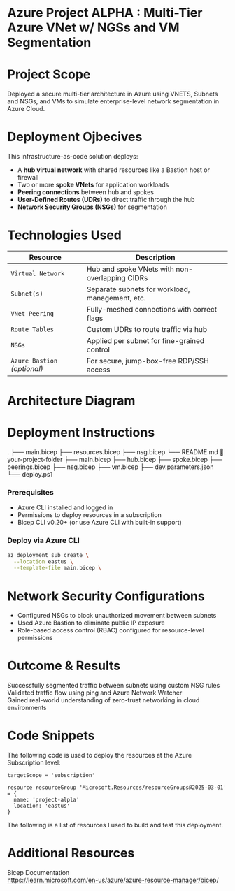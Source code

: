 # Azure Project ALPHA : Multi-Tier Azure VNet w/ NGSs and VM Segmentation



# Project Scope
Deployed a secure multi-tier architecture in Azure using VNETS, Subnets and NSGs, and VMs to simulate enterprise-level network segmentation in Azure Cloud.

# Deployment Ojbecives
This infrastructure-as-code solution deploys:
- A **hub virtual network** with shared resources like a Bastion host or firewall
- Two or more **spoke VNets** for application workloads
- **Peering connections** between hub and spokes
- **User-Defined Routes (UDRs)** to direct traffic through the hub
- **Network Security Groups (NSGs)** for segmentation

# Technologies Used 
| Resource | Description |
|----------|-------------|
| `Virtual Network` | Hub and spoke VNets with non-overlapping CIDRs |
| `Subnet(s)` | Separate subnets for workload, management, etc. |
| `VNet Peering` | Fully-meshed connections with correct flags |
| `Route Tables` | Custom UDRs to route traffic via hub |
| `NSGs` | Applied per subnet for fine-grained control |
| `Azure Bastion` *(optional)* | For secure, jump-box-free RDP/SSH access |
 

# Architecture Diagram



# Deployment Instructions
.
├── main.bicep
├── resources.bicep
├── nsg.bicep
└── README.md
📂 your-project-folder
├── main.bicep
├── hub.bicep
├── spoke.bicep
├── peerings.bicep
├── nsg.bicep
├── vm.bicep
├── dev.parameters.json
└── deploy.ps1

### Prerequisites
- Azure CLI installed and logged in
- Permissions to deploy resources in a subscription
- Bicep CLI v0.20+ (or use Azure CLI with built-in support)

### Deploy via Azure CLI

```bash
az deployment sub create \
  --location eastus \
  --template-file main.bicep \
```


# Network Security Configurations
- Configured NSGs to block unauthorized movement between subnets  
- Used Azure Bastion to eliminate public IP exposure  
- Role-based access control (RBAC) configured for resource-level permissions  

# Outcome & Results
Successfully segmented traffic between subnets using custom NSG rules  
Validated traffic flow using ping and Azure Network Watcher  
Gained real-world understanding of zero-trust networking in cloud environments

# Code Snippets
The following code is used to deploy the resources at the Azure Subscription level:
```bicep
targetScope = 'subscription'

resource resourceGroup 'Microsoft.Resources/resourceGroups@2025-03-01' = {
  name: 'project-alpla'
  location: 'eastus'
}
```
The following is a list of resources I used to build and test this deployment.


# Additional Resources  
Bicep Documentation  
https://learn.microsoft.com/en-us/azure/azure-resource-manager/bicep/  




